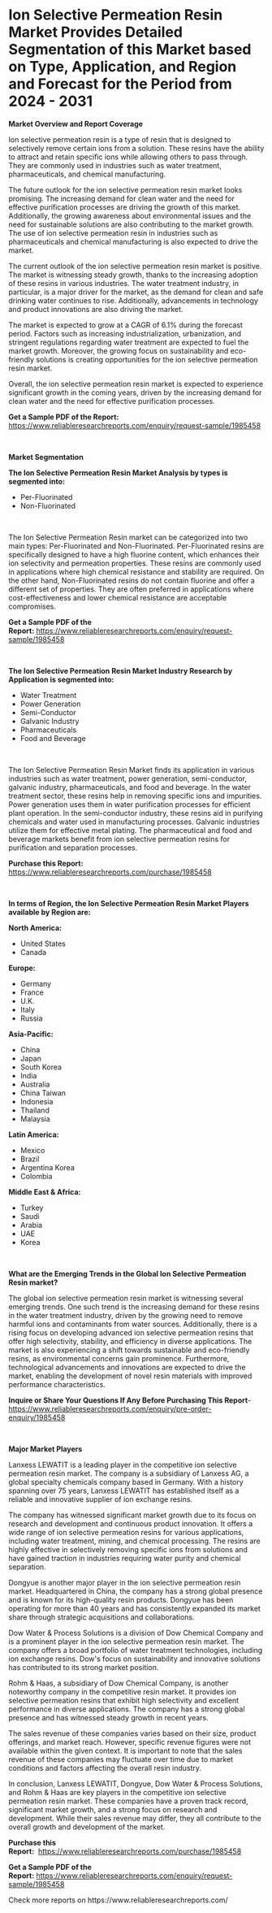 <p><h1>Ion Selective Permeation Resin Market Provides Detailed Segmentation of this Market based on Type, Application, and Region and Forecast for the Period from 2024 - 2031</h1></p><p><strong>Market Overview and Report Coverage</strong></p>
<p><p>Ion selective permeation resin is a type of resin that is designed to selectively remove certain ions from a solution. These resins have the ability to attract and retain specific ions while allowing others to pass through. They are commonly used in industries such as water treatment, pharmaceuticals, and chemical manufacturing.</p><p>The future outlook for the ion selective permeation resin market looks promising. The increasing demand for clean water and the need for effective purification processes are driving the growth of this market. Additionally, the growing awareness about environmental issues and the need for sustainable solutions are also contributing to the market growth. The use of ion selective permeation resin in industries such as pharmaceuticals and chemical manufacturing is also expected to drive the market.</p><p>The current outlook of the ion selective permeation resin market is positive. The market is witnessing steady growth, thanks to the increasing adoption of these resins in various industries. The water treatment industry, in particular, is a major driver for the market, as the demand for clean and safe drinking water continues to rise. Additionally, advancements in technology and product innovations are also driving the market.</p><p>The market is expected to grow at a CAGR of 6.1% during the forecast period. Factors such as increasing industrialization, urbanization, and stringent regulations regarding water treatment are expected to fuel the market growth. Moreover, the growing focus on sustainability and eco-friendly solutions is creating opportunities for the ion selective permeation resin market.</p><p>Overall, the ion selective permeation resin market is expected to experience significant growth in the coming years, driven by the increasing demand for clean water and the need for effective purification processes.</p></p>
<p><strong>Get a Sample PDF of the Report:</strong> <a href="https://www.reliableresearchreports.com/enquiry/request-sample/1985458">https://www.reliableresearchreports.com/enquiry/request-sample/1985458</a></p>
<p>&nbsp;</p>
<p><strong>Market Segmentation</strong></p>
<p><strong>The Ion Selective Permeation Resin Market Analysis by types is segmented into:</strong></p>
<p><ul><li>Per-Fluorinated</li><li>Non-Fluorinated</li></ul></p>
<p>&nbsp;</p>
<p><p>The Ion Selective Permeation Resin market can be categorized into two main types: Per-Fluorinated and Non-Fluorinated. Per-Fluorinated resins are specifically designed to have a high fluorine content, which enhances their ion selectivity and permeation properties. These resins are commonly used in applications where high chemical resistance and stability are required. On the other hand, Non-Fluorinated resins do not contain fluorine and offer a different set of properties. They are often preferred in applications where cost-effectiveness and lower chemical resistance are acceptable compromises.</p></p>
<p><strong>Get a Sample PDF of the Report:</strong>&nbsp;<a href="https://www.reliableresearchreports.com/enquiry/request-sample/1985458">https://www.reliableresearchreports.com/enquiry/request-sample/1985458</a></p>
<p>&nbsp;</p>
<p><strong>The Ion Selective Permeation Resin Market Industry Research by Application is segmented into:</strong></p>
<p><ul><li>Water Treatment</li><li>Power Generation</li><li>Semi-Conductor</li><li>Galvanic Industry</li><li>Pharmaceuticals</li><li>Food and Beverage</li></ul></p>
<p>&nbsp;</p>
<p><p>The Ion Selective Permeation Resin Market finds its application in various industries such as water treatment, power generation, semi-conductor, galvanic industry, pharmaceuticals, and food and beverage. In the water treatment sector, these resins help in removing specific ions and impurities. Power generation uses them in water purification processes for efficient plant operation. In the semi-conductor industry, these resins aid in purifying chemicals and water used in manufacturing processes. Galvanic industries utilize them for effective metal plating. The pharmaceutical and food and beverage markets benefit from ion selective permeation resins for purification and separation processes.</p></p>
<p><strong>Purchase this Report:</strong>&nbsp; <a href="https://www.reliableresearchreports.com/purchase/1985458">https://www.reliableresearchreports.com/purchase/1985458</a></p>
<p>&nbsp;</p>
<p><strong>In terms of Region, the Ion Selective Permeation Resin Market Players available by Region are:</strong></p>
<p>
    <p> <strong> North America: </strong>
        <ul>
            <li>United States</li>
            <li>Canada</li>
        </ul>
        </p> 
    <p> <strong> Europe: </strong>
        <ul>
            <li>Germany</li>
            <li>France</li>
            <li>U.K.</li>
            <li>Italy</li>
            <li>Russia</li>
        </ul>
        </p> 
    <p> <strong> Asia-Pacific: </strong>
        <ul>
            <li>China</li>
            <li>Japan</li>
            <li>South Korea</li>
            <li>India</li>
            <li>Australia</li>
            <li>China Taiwan</li>
            <li>Indonesia</li>
            <li>Thailand</li>
            <li>Malaysia</li>
        </ul>
        </p> 
    <p> <strong> Latin America: </strong>
        <ul>
            <li>Mexico</li>
            <li>Brazil</li>
            <li>Argentina Korea</li>
            <li>Colombia</li>
        </ul>
        </p> 
    <p> <strong> Middle East & Africa: </strong>
        <ul>
            <li>Turkey</li>
            <li>Saudi</li>
            <li>Arabia</li>
            <li>UAE</li>
            <li>Korea</li>
        </ul>
    </p>
    </p>
<p>&nbsp;</p>
<p><strong>What are the Emerging Trends in the Global Ion Selective Permeation Resin market?</strong></p>
<p><p>The global ion selective permeation resin market is witnessing several emerging trends. One such trend is the increasing demand for these resins in the water treatment industry, driven by the growing need to remove harmful ions and contaminants from water sources. Additionally, there is a rising focus on developing advanced ion selective permeation resins that offer high selectivity, stability, and efficiency in diverse applications. The market is also experiencing a shift towards sustainable and eco-friendly resins, as environmental concerns gain prominence. Furthermore, technological advancements and innovations are expected to drive the market, enabling the development of novel resin materials with improved performance characteristics.</p></p>
<p><strong>Inquire or Share Your Questions If Any Before Purchasing This Report</strong>- <a href="https://www.reliableresearchreports.com/enquiry/pre-order-enquiry/1985458">https://www.reliableresearchreports.com/enquiry/pre-order-enquiry/1985458</a></p>
<p>&nbsp;</p>
<p><strong>Major Market Players</strong></p>
<p><p>Lanxess LEWATIT is a leading player in the competitive ion selective permeation resin market. The company is a subsidiary of Lanxess AG, a global specialty chemicals company based in Germany. With a history spanning over 75 years, Lanxess LEWATIT has established itself as a reliable and innovative supplier of ion exchange resins.</p><p>The company has witnessed significant market growth due to its focus on research and development and continuous product innovation. It offers a wide range of ion selective permeation resins for various applications, including water treatment, mining, and chemical processing. The resins are highly effective in selectively removing specific ions from solutions and have gained traction in industries requiring water purity and chemical separation.</p><p>Dongyue is another major player in the ion selective permeation resin market. Headquartered in China, the company has a strong global presence and is known for its high-quality resin products. Dongyue has been operating for more than 40 years and has consistently expanded its market share through strategic acquisitions and collaborations.</p><p>Dow Water & Process Solutions is a division of Dow Chemical Company and is a prominent player in the ion selective permeation resin market. The company offers a broad portfolio of water treatment technologies, including ion exchange resins. Dow's focus on sustainability and innovative solutions has contributed to its strong market position.</p><p>Rohm & Haas, a subsidiary of Dow Chemical Company, is another noteworthy company in the competitive resin market. It provides ion selective permeation resins that exhibit high selectivity and excellent performance in diverse applications. The company has a strong global presence and has witnessed steady growth in recent years.</p><p>The sales revenue of these companies varies based on their size, product offerings, and market reach. However, specific revenue figures were not available within the given context. It is important to note that the sales revenue of these companies may fluctuate over time due to market conditions and factors affecting the overall resin industry.</p><p>In conclusion, Lanxess LEWATIT, Dongyue, Dow Water & Process Solutions, and Rohm & Haas are key players in the competitive ion selective permeation resin market. These companies have a proven track record, significant market growth, and a strong focus on research and development. While their sales revenue may differ, they all contribute to the overall growth and development of the market.</p></p>
<p><strong>Purchase this Report:</strong>&nbsp;&nbsp;<a href="https://www.reliableresearchreports.com/purchase/1985458">https://www.reliableresearchreports.com/purchase/1985458</a></p>
<p></p>
<p><strong>Get a Sample PDF of the Report:</strong>&nbsp;<a href="https://www.reliableresearchreports.com/enquiry/request-sample/1985458">https://www.reliableresearchreports.com/enquiry/request-sample/1985458</a></p>
<p>Check more reports on https://www.reliableresearchreports.com/</p>